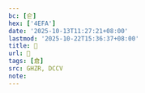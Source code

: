 ```yaml
---
bc: [仺]
hex: ['4EFA']
date: '2025-10-13T11:27:21+08:00'
lastmod: '2025-10-22T15:36:37+08:00'
title: 󰗈
url: 󰗈
tags: [倉]
src: GHZR, DCCV
note:
---
```

